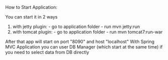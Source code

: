 How to Start Application:

You can start it in 2 ways
  1. with jetty plugin:
    - go to application folder
    - run mvn jetty:run
  2. with tomcat plugin:
    - go to application folder
    - run mvn tomcat7:run-war

After that app will start on port "8090" and host "localhost"
With Spring MVC Application you can user DB Manager (which start at the same time) if you need to select data from DB directly